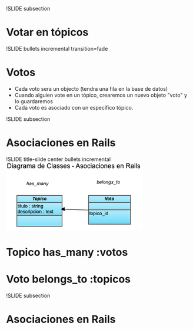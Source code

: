 !SLIDE subsection
# Votar en tópicos

!SLIDE  bullets incremental transition=fade
# Votos
* Cada voto sera un objecto (tendra una fila en la base de datos)
* Cuando alguien vote en un tópico, crearemos un nuevo objeto "voto" y lo guardaremos
* Cada voto es asociado con un específico tópico.

!SLIDE subsection
# Asociaciones en Rails

!SLIDE  title-slide center  bullets incremental
![has_many](../public/images/asociaciones_rails.png)

# Topico has_many :votos
# Voto belongs_to :topicos


!SLIDE subsection
# Asociaciones en Rails

